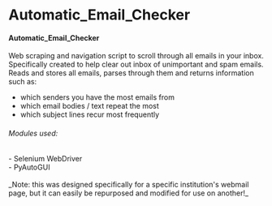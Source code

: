 # Automatic_Email_Checker

<h4>Automatic_Email_Checker</h4>

<p>Web scraping and navigation script to scroll through all emails in your inbox. Specifically created to help clear out inbox of unimportant and spam emails. Reads and stores all emails, parses through them and returns information such as: </p>
<ul>
  <li>which senders you have the most emails from</li>
  <li>which email bodies / text repeat the most</li>
  <li>which subject lines recur most frequently</li>
</ul>

<h6>Modules used:</h6>
- Selenium WebDriver
<br>
- PyAutoGUI
<br>
<br>
_Note: this was designed specifically for a specific institution's webmail page, but it can easily be repurposed and modified for use on another!_
